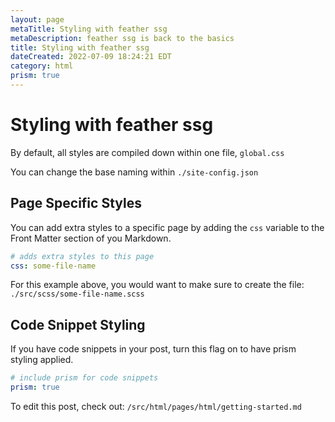 ```yaml
---
layout: page
metaTitle: Styling with feather ssg
metaDescription: feather ssg is back to the basics
title: Styling with feather ssg
dateCreated: 2022-07-09 18:24:21 EDT
category: html
prism: true
---
```


# Styling with feather ssg

By default, all styles are compiled down within one file, `global.css`

You can change the base naming within `./site-config.json`

## Page Specific Styles

You can add extra styles to a specific page by adding the `css` variable to the Front Matter section of you Markdown.

```yaml
# adds extra styles to this page
css: some-file-name
```

For this example above, you would want to make sure to create the file: `./src/scss/some-file-name.scss`

## Code Snippet Styling

If you have code snippets in your post, turn this flag on to have prism styling applied.

```yaml
# include prism for code snippets
prism: true
```

To edit this post, check out: `/src/html/pages/html/getting-started.md`

